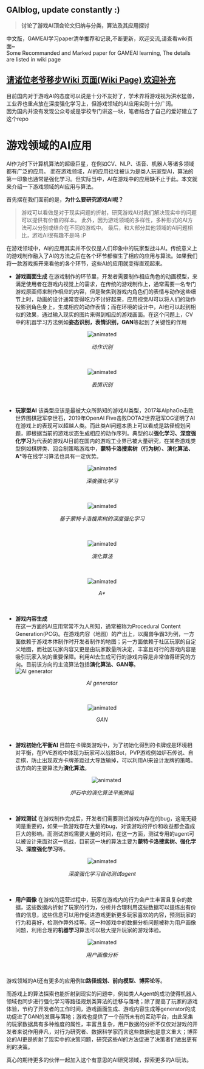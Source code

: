 ## GAIblog, update constantly :)  
> **讨论了游戏AI顶会论文归纳与分类，算法及其应用探讨**  
  
中文版，GAMEAI学习paper清单推荐和记录,不断更新，欢迎交流,请查看wiki页面~  
Some Recommanded and Marked paper for GAMEAI learning, The details are listed in wiki page  
<h2><a href="https://github.com/ls361664056/GameAI-paper-list/wiki">请诸位老爷移步Wiki 页面(Wiki Page) 欢迎补充</a></h2>
  
目前国内对于游戏AI的态度可以说是十分不友好了，学术界将游戏视为洪水猛兽，工业界也重点放在深度强化学习上，但游戏领域的AI应用实则十分广阔。  
因为国内并没有发现公众号或是学校专门讲这一块，笔者结合了自己的爱好建立了这个repo  

# 游戏领域的AI应用  
AI作为时下计算机算法的超级巨星，在例如CV、NLP、语音、机器人等诸多领域都有广泛的应用。 而在游戏领域，AI的应用往往被认为是类人玩家型AI，算法的第一印象也通常是强化学习。但实际当中，AI在游戏中的应用缺不止于此。本文就来介绍一下游戏领域的AI应用与算法。  
  
首先摆在我们面前的是，**为什么要研究游戏AI呢？**  
> 游戏可以看做是对于现实问题的折射，研究游戏AI对我们解决现实中的问题可以提供有价值的样本。
> 此外，因为游戏领域的多样性，多种形式的AI方法可以分别或结合在不同的游戏中。
> 最后，和大部分其他领域的AI问题相比，游戏AI很有趣不是吗 :P  
  
在游戏领域中，AI的应用其实并不仅仅是人们印象中的玩家型战斗AI。传统意义上的游戏制作融入了AI的方法之后在各个环节都催生了相应的应用与算法。如果我们将一款游戏拆开来看他的各个环节，这些AI的应用就变得直观起来。  
* **游戏画面生成**
在游戏制作的环节里，开发者需要制作相应角色的动画模型，来满足使用者在游戏内视觉上的需求，在传统的游戏制作上，通常需要一名专门游戏原画师来制作相应的内容，但是聚焦到游戏内角色们的表情与动作这些细节上时，动画的设计通常变得吃力不讨好起来，应用视觉AI可以将人们的动作投影到角色身上，生成相应的动作表情；而在环境的设计中，AI也可以起到相似的效果，通过输入现实的图片来得到相应的游戏画面。在这个问题上，CV中的机器学习方法例如**姿态识别，表情识别，GAN**等起到了关键性的作用  
<p align="center">
  <img src="image/1.gif" alt="animated" />
</p> 
<center><i>动作识别</i></center> 
<br/><br/>  

<p align="center">
  <img src="image/2.jpg" alt="animated" />
</p> 
<center><i>表情识别</i></center>  
<br/><br/>  

* **玩家型AI**
该类型应该是最被大众所熟知的游戏AI类型，2017年AlphaGo击败世界围棋冠军李世石，2019年OpenAI Five击败DOTA2世界冠军OG证明了AI在游戏上的表现可以超越人类。而此类AI问题本质上可以看成是路径规划问题，即根据当前的游戏状态生成相应的动作序列。典型的以**强化学习、深度强化学习**为代表的游戏AI目前在国内的游戏工业界已被大量研究，在某些游戏类型例如棋牌类、回合制策略游戏中，**蒙特卡洛搜索树（行为树）、演化算法、A***等在线学习算法也具有一定优势。  
<p align="center">
  <img src="image/OpenAI-Five-Dota-2.png" alt="animated" />
</p> 
<center><i>深度强化学习</i></center>  
<br/><br/>  
  
<p align="center">
  <img src="image/3.jpeg" alt="animated" />
</p> 
<center><i>基于蒙特卡洛搜索树的深度强化学习</i></center>  
<br/><br/>  

<p align="center">
  <img src="image/7.jpg" alt="animated" />
</p> 
<center><i>演化算法</i></center>  
<br/><br/>  

<p align="center">
  <img src="image/4_2.gif" alt="animated" />
</p> 
<center><i>A*</i></center>  
<br/><br/>  


  
* **游戏内容生成**  
  在这一方面的AI应用常常不为人所知，通常被称为Procedural Content Generation(PCG)。在游戏内容（地图）的产出上，以魔兽争霸3为例，一方面依赖于游戏本体制作时开发者制作的地图；另一方面依赖于社区玩家的自定义地图，而社区玩家内容又更是由玩家数量所决定，丰富且可行的游戏内容是吸引玩家入坑的重要保障。利用AI去生成可行的游戏内容是非常值得研究的方向。目前该方向的主流算法包括**演化算法、GAN等**。  
![AI generator](image/5.jpg)
<center><i>AI generator</i></center>  
<br/><br/>  
  
<p align="center">
  <img src="image/6.jpg" alt="animated" />
</p> 
<center><i>GAN</i></center>  
<br/><br/>  
  
* **游戏初始化平衡AI**
  目前在卡牌类游戏中，为了初始化得到的卡牌或是环境相对平衡，在PVE游戏中体现为玩家可以战胜Bot，PVP游戏例如炉石传说、自走棋，防止出现双方卡牌差距过大导致输掉，可以利用AI来设计发牌的策略。该方向的主要算法为**演化算法**。  
  <p align="center">
  <img src="image/R-C.png" alt="animated" />
</p> 
<center><i>炉石中的演化算法平衡牌组</i></center>  
<br/><br/>  
  
* **游戏测试**
  在游戏制作完成后，开发者们需要测试游戏内存在的bug，这毫无疑问是重要的，如果一款游戏存在大量的bug，对该游戏的评价和收益都会造成巨大的影响。而测试游戏需要大量的时间，在这一方面，测试专用的agent可以被设计来面对这一挑战，目前这一块的算法主要为**蒙特卡洛搜索树、强化学习、深度强化学习**等。
<p align="center">
  <img src="image/9.png" alt="animated" />
</p> 
<center><i>深度强化学习自动测试agent</i></center>  
<br/><br/>  
  
* **用户画像**
  在游戏的运营过程中，玩家在游戏内的行为会产生丰富且复杂的数据，这些数据内折射了玩家的行为，分析并合理利用这些数据可以提炼出有价值的信息，这些信息可以用作促进游戏更新更多玩家喜欢的内容，预测玩家的行为和喜好，检测作弊外挂等。这一种游戏中的数据分析问题被称为用户画像问题，利用合理的**机器学习**算法可以极大提升玩家的游戏体验。  
<p align="center">
  <img src="image/Blog-Detail.png" alt="animated" />
</p> 
<center><i>用户画像分析</i></center>  
<br/><br/>  
  
游戏领域的AI还有更多的应用例如**路径规划、前向模型、博弈论**等。 
  
而游戏上的算法探索也能折射到现实的问题中，例如类人Agent的成功使得机器人领域也同步进行强化学习等路径规划类算法的迁移与落地；除了提高了玩家的游戏体验，节约了开发者的工作时间，游戏画面生成、游戏内容生成等generator的成功促进了GAN的发展与落地；游戏也提供了一个前所未有的互动平台，由此采集的玩家数据具有多种维度的属性，丰富且复杂，用户数据的分析不仅仅对游戏的开发者来说作用非凡，对行为研究者、数据科学家而言这些数据也是意义重大；博弈论的AI更是折射了现实中的决策问题，研究这些AI的方法促进了决策者们做出更有利的决策。  
  
真心的期待更多的伙伴一起加入这个有意思的AI研究领域，探索更多的AI玩法。
